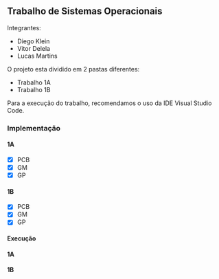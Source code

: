## Trabalho de Sistemas Operacionais

Integrantes:
- Diego Klein
- Vitor Delela
- Lucas Martins

O projeto esta dividido em 2 pastas diferentes:

- Trabalho 1A
- Trabalho 1B

Para a execução do trabalho, recomendamos o uso da IDE Visual Studio Code.

### Implementação

#### 1A
- [x] PCB
- [x] GM
- [x] GP

#### 1B
- [x] PCB
- [x] GM
- [x] GP

#### Execução

#### 1A

#### 1B
